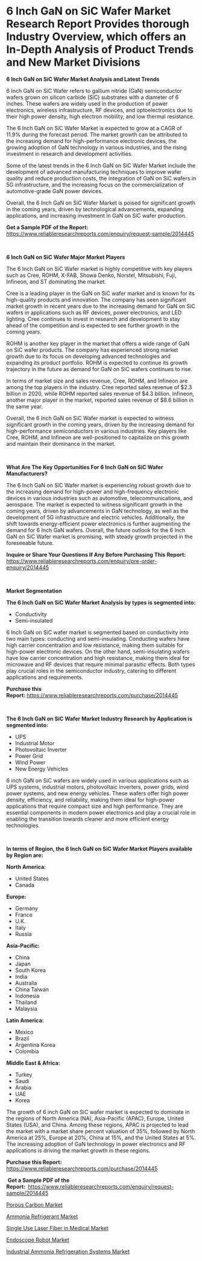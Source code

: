 <p><h1>6 Inch GaN on SiC Wafer Market Research Report Provides thorough Industry Overview, which offers an In-Depth Analysis of Product Trends and New Market Divisions</h1></p><p><strong>6 Inch GaN on SiC Wafer Market Analysis and Latest Trends</strong></p>
<p><p>6 Inch GaN on SiC Wafer refers to gallium nitride (GaN) semiconductor wafers grown on silicon carbide (SiC) substrates with a diameter of 6 inches. These wafers are widely used in the production of power electronics, wireless infrastructure, RF devices, and optoelectronics due to their high power density, high electron mobility, and low thermal resistance.</p><p>The 6 Inch GaN on SiC Wafer Market is expected to grow at a CAGR of 11.9% during the forecast period. The market growth can be attributed to the increasing demand for high-performance electronic devices, the growing adoption of GaN technology in various industries, and the rising investment in research and development activities.</p><p>Some of the latest trends in the 6 Inch GaN on SiC Wafer Market include the development of advanced manufacturing techniques to improve wafer quality and reduce production costs, the integration of GaN on SiC wafers in 5G infrastructure, and the increasing focus on the commercialization of automotive-grade GaN power devices.</p><p>Overall, the 6 Inch GaN on SiC Wafer Market is poised for significant growth in the coming years, driven by technological advancements, expanding applications, and increasing investment in GaN on SiC wafer production.</p></p>
<p><strong>Get a Sample PDF of the Report:&nbsp;</strong> <a href="https://www.reliableresearchreports.com/enquiry/request-sample/2014445">https://www.reliableresearchreports.com/enquiry/request-sample/2014445</a></p>
<p>&nbsp;</p>
<p><strong>6 Inch GaN on SiC Wafer Major Market Players</strong></p>
<p><p>The 6 Inch GaN on SiC Wafer market is highly competitive with key players such as Cree, ROHM, X-FAB, Showa Denko, Norstel, Mitsubishi, Fuji, Infineon, and ST dominating the market. </p><p>Cree is a leading player in the GaN on SiC wafer market and is known for its high-quality products and innovation. The company has seen significant market growth in recent years due to the increasing demand for GaN on SiC wafers in applications such as RF devices, power electronics, and LED lighting. Cree continues to invest in research and development to stay ahead of the competition and is expected to see further growth in the coming years.</p><p>ROHM is another key player in the market that offers a wide range of GaN on SiC wafer products. The company has experienced strong market growth due to its focus on developing advanced technologies and expanding its product portfolio. ROHM is expected to continue its growth trajectory in the future as demand for GaN on SiC wafers continues to rise.</p><p>In terms of market size and sales revenue, Cree, ROHM, and Infineon are among the top players in the industry. Cree reported sales revenue of $2.3 billion in 2020, while ROHM reported sales revenue of $4.3 billion. Infineon, another major player in the market, reported sales revenue of $8.6 billion in the same year.</p><p>Overall, the 6 Inch GaN on SiC Wafer market is expected to witness significant growth in the coming years, driven by the increasing demand for high-performance semiconductors in various industries. Key players like Cree, ROHM, and Infineon are well-positioned to capitalize on this growth and maintain their dominance in the market.</p></p>
<p>&nbsp;</p>
<p><strong>What Are The Key Opportunities For 6 Inch GaN on SiC Wafer Manufacturers?</strong></p>
<p><p>The 6 Inch GaN on SiC Wafer market is experiencing robust growth due to the increasing demand for high-power and high-frequency electronic devices in various industries such as automotive, telecommunications, and aerospace. The market is expected to witness significant growth in the coming years, driven by advancements in GaN technology, as well as the development of 5G infrastructure and electric vehicles. Additionally, the shift towards energy-efficient power electronics is further augmenting the demand for 6 Inch GaN wafers. Overall, the future outlook for the 6 Inch GaN on SiC Wafer market is promising, with steady growth projected in the foreseeable future.</p></p>
<p><strong>Inquire or Share Your Questions If Any Before Purchasing This Report:</strong> <a href="https://www.reliableresearchreports.com/enquiry/pre-order-enquiry/2014445">https://www.reliableresearchreports.com/enquiry/pre-order-enquiry/2014445</a></p>
<p>&nbsp;</p>
<p><strong>Market Segmentation</strong></p>
<p><strong>The 6 Inch GaN on SiC Wafer Market Analysis by types is segmented into:</strong></p>
<p><ul><li>Conductivity</li><li>Semi-insulated</li></ul></p>
<p><p>6 Inch GaN on SiC wafer market is segmented based on conductivity into two main types: conducting and semi-insulating. Conducting wafers have high carrier concentration and low resistance, making them suitable for high-power electronic devices. On the other hand, semi-insulating wafers have low carrier concentration and high resistance, making them ideal for microwave and RF devices that require minimal parasitic effects. Both types play crucial roles in the semiconductor industry, catering to different applications and requirements.</p></p>
<p><strong>Purchase this Report:&nbsp;</strong><a href="https://www.reliableresearchreports.com/purchase/2014445">https://www.reliableresearchreports.com/purchase/2014445</a></p>
<p>&nbsp;</p>
<p><strong>The 6 Inch GaN on SiC Wafer Market Industry Research by Application is segmented into:</strong></p>
<p><ul><li>UPS</li><li>Industrial Motor</li><li>Photovoltaic Inverter</li><li>Power Grid</li><li>Wind Power</li><li>New Energy Vehicles</li></ul></p>
<p><p>6 inch GaN on SiC wafers are widely used in various applications such as UPS systems, industrial motors, photovoltaic inverters, power grids, wind power systems, and new energy vehicles. These wafers offer high power density, efficiency, and reliability, making them ideal for high-power applications that require compact size and high performance. They are essential components in modern power electronics and play a crucial role in enabling the transition towards cleaner and more efficient energy technologies.</p></p>
<p>&nbsp;</p>
<p><strong>In terms of Region, the 6 Inch GaN on SiC Wafer Market Players available by Region are:</strong></p>
<p>
    <p> <strong> North America: </strong>
        <ul>
            <li>United States</li>
            <li>Canada</li>
        </ul>
        </p> 
    <p> <strong> Europe: </strong>
        <ul>
            <li>Germany</li>
            <li>France</li>
            <li>U.K.</li>
            <li>Italy</li>
            <li>Russia</li>
        </ul>
        </p> 
    <p> <strong> Asia-Pacific: </strong>
        <ul>
            <li>China</li>
            <li>Japan</li>
            <li>South Korea</li>
            <li>India</li>
            <li>Australia</li>
            <li>China Taiwan</li>
            <li>Indonesia</li>
            <li>Thailand</li>
            <li>Malaysia</li>
        </ul>
        </p> 
    <p> <strong> Latin America: </strong>
        <ul>
            <li>Mexico</li>
            <li>Brazil</li>
            <li>Argentina Korea</li>
            <li>Colombia</li>
        </ul>
        </p> 
    <p> <strong> Middle East & Africa: </strong>
        <ul>
            <li>Turkey</li>
            <li>Saudi</li>
            <li>Arabia</li>
            <li>UAE</li>
            <li>Korea</li>
        </ul>
    </p>
    </p>
<p><p>The growth of 6 inch GaN on SiC wafer market is expected to dominate in the regions of North America (NA), Asia-Pacific (APAC), Europe, United States (USA), and China. Among these regions, APAC is projected to lead the market with a market share percent valuation of 35%, followed by North America at 25%, Europe at 20%, China at 15%, and the United States at 5%. The increasing adoption of GaN technology in power electronics and RF applications is driving the market growth in these regions.</p></p>
<p><strong>Purchase this Report: </strong><a href="https://www.reliableresearchreports.com/purchase/2014445">https://www.reliableresearchreports.com/purchase/2014445</a></p>
<p>&nbsp;<strong>Get a Sample PDF of the Report:&nbsp;&nbsp;</strong><a href="https://www.reliableresearchreports.com/enquiry/request-sample/2014445">https://www.reliableresearchreports.com/enquiry/request-sample/2014445</a></p>
<p><strong></strong></p>
<p><p><a href="https://view.publitas.com/reportprime-1/porous-carbon-market-share-market-new-trends-analysis-report-by-type-by-application-by-end-use-by-region-and-segment-forecasts-2024-2031/">Porous Carbon Market</a></p><p><a href="https://carnation-joke-41f.notion.site/Ammonia-Refrigerant-Market-Offers-Provide-Insightful-Data-for-the-Time-Period-from-2024-to-2031-and--79b9780732d04e18be8d57a2752fb31b">Ammonia Refrigerant Market</a></p><p><a href="https://github.com/marloy8/Market-Research-Report-List-3/blob/main/single-use-laser-fiber-in-medical-market.md">Single Use Laser Fiber in Medical Market</a></p><p><a href="https://github.com/jj19131/Market-Research-Report-List-1/blob/main/endoscope-robot-market.md">Endoscope Robot Market</a></p><p><a href="https://extreme-scabiosa-c81.notion.site/Industrial-Ammonia-Refrigeration-Systems-Market-Offer-Valuable-Insights-into-Market-Size-Market-Sha-927a014a9bbf4cfd96bdf4f4d3a82171">Industrial Ammonia Refrigeration Systems Market</a></p></p>